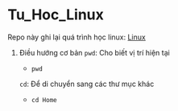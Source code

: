 # Tu_Hoc_Linux

Repo này ghi lại quá trình học linux: [Linux](https://roadmap.sh/linux)

1. Điều hướng cơ bản
   ```pwd```: Cho biết vị trí hiện tại
   * ```pwd```

   ```cd```: Để di chuyển sang các thư mục khác
   * ```cd Home```

